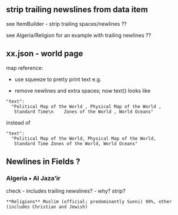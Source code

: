 
## strip trailing newslines from data item

see ItemBuilder - strip trailing spaces/newlines ??

see Algeria/Religion for an example with trailing newlines ??


## xx.json  - world page

map reference:

- use squeeze to pretty print text e.g.

- remove newlines and extra spaces; now text() looks like

```
"text":
  "Political Map of the World , Physical Map of the World , 
   Standard Time\n    Zones of the World , World Oceans"
```

instead of

```
"text":
  "Political Map of the World, Physical Map of the World, 
   Standard Time Zones of the World, World Oceans"
```

## Newlines in Fields ?

### Algeria • Al Jaza'ir

check - includes trailing newslines? - why? strip?

```
**Religions** Muslim (official; predominantly Sunni) 99%, other (includes Christian and Jewish)

```
